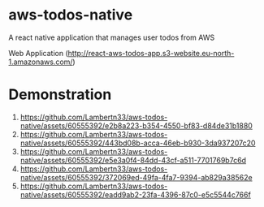 # aws-todos-native
A react native application that manages user todos from AWS

Web Application (http://react-aws-todos-app.s3-website.eu-north-1.amazonaws.com/)

# Demonstration
1. https://github.com/Lambertn33/aws-todos-native/assets/60555392/e2b8a223-b354-4550-bf83-d84de31b1880
2. https://github.com/Lambertn33/aws-todos-native/assets/60555392/443bd08b-acca-46eb-b930-3da937207c20
3. https://github.com/Lambertn33/aws-todos-native/assets/60555392/e5e3a0f4-84dd-43cf-a511-7701769b7c6d
4. https://github.com/Lambertn33/aws-todos-native/assets/60555392/372069ed-49fa-4fa7-9394-ab829a38562e
5. https://github.com/Lambertn33/aws-todos-native/assets/60555392/eadd9ab2-23fa-4396-87c0-e5c5544c766f
